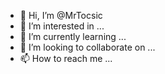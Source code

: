 - 👋 Hi, I’m @MrTocsic
- 👀 I’m interested in ...
- 🌱 I’m currently learning ...
- 💞️ I’m looking to collaborate on ...
- 📫 How to reach me ...

<!---
MrTocsic/MrTocsic is a ✨ special ✨ repository because its `README.md` (this file) appears on your GitHub profile.
You can click the Preview link to take a look at your changes.
--->
